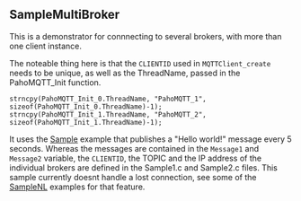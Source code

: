 ## SampleMultiBroker

This is a demonstrator for connnecting to several brokers, with more than one client instance. 

The noteable thing here is that the <code>CLIENTID</code> used in <code>MQTTClient_create</code> needs to be unique, as well as the ThreadName, passed in the PahoMQTT_Init function.

	strncpy(PahoMQTT_Init_0.ThreadName, "PahoMQTT_1", sizeof(PahoMQTT_Init_0.ThreadName)-1);
	strncpy(PahoMQTT_Init_1.ThreadName, "PahoMQTT_2", sizeof(PahoMQTT_Init_1.ThreadName)-1);

It uses the [Sample](/Sample/) example that publishes a "Hello world!" message every 5 seconds. Whereas the messages are contained in the <code>Message1</code> and <code>Message2</code> variable, the <code>CLIENTID</code>, the TOPIC and the IP address of the individual brokers are defined in the Sample1.c and Sample2.c files. This sample currently doesnt handle a lost connection, see some of the [SampleNL](/SampleNL/) examples for that feature.



